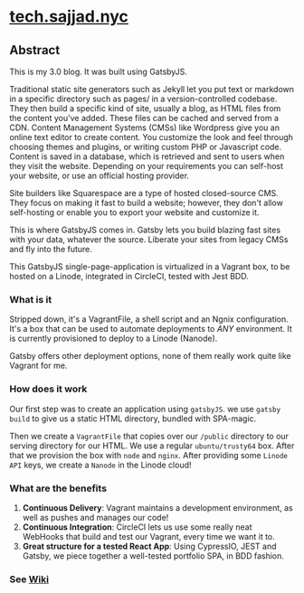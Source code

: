 # [tech.sajjad.nyc](tech.sajjad.nyc)

## Abstract

This is my 3.0 blog. It was built using GatsbyJS.

Traditional static site generators such as Jekyll let you put text or markdown in a specific directory such as pages/ in a version-controlled codebase. They then build a specific kind of site, usually a blog, as HTML files from the content you've added. These files can be cached and served from a CDN.
Content Management Systems (CMSs) like Wordpress give you an online text editor to create content. You customize the look and feel through choosing themes and plugins, or writing custom PHP or Javascript code. Content is saved in a database, which is retrieved and sent to users when they visit the website. Depending on your requirements you can self-host your website, or use an official hosting provider.

Site builders like Squarespace are a type of hosted closed-source CMS. They focus on making it fast to build a website; however, they don't allow self-hosting or enable you to export your website and customize it.

This is where GatsbyJS comes in. Gatsby lets you build blazing fast sites with your data, whatever the source. Liberate your sites from legacy CMSs and fly into the future.

This GatsbyJS single-page-application is virtualized in a Vagrant box, to be hosted on a Linode, integrated in CircleCI, tested with Jest BDD.

### What is it

Stripped down, it's a VagrantFile, a shell script and an Ngnix configuration. It's a box that can be used to automate deployments to *ANY* environment. It is currently provisioned to deploy to a Linode (Nanode).

Gatsby offers other deployment options, none of them really work quite like Vagrant for me.

### How does it work

Our first step was to create an application using `gatsbyJS`. we use `gatsby build` to give us a static HTML directory, bundled with SPA-magic.

Then we create a `VagrantFile` that copies over our `/public` directory to our serving directory for our HTML. We use a regular `ubuntu/trusty64` box. After that we provision the box with `node` and `nginx`. After providing some `Linode API` keys, we create a `Nanode` in the Linode cloud!

### What are the benefits

1. **Continuous Delivery**: Vagrant maintains a development environment, as well as pushes and manages our code!
2. **Continuous Integration**: CircleCI lets us use some really neat WebHooks that build and test our Vagrant, every time we want it to.
3. **Great structure for a tested React App**: Using CypressIO, JEST and Gatsby, we piece together a well-tested portfolio SPA, in BDD fashion.

### See [Wiki](https://github.com/sajjadhossain/terra/wiki)
